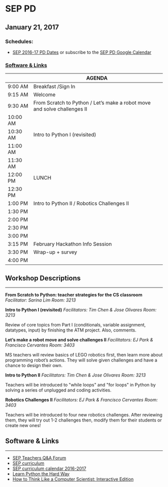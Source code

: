 # SEP PD
## January 21, 2017

### Schedules:
* [SEP 2016-17 PD Dates](https://drive.google.com/open?id=1scIhCYFxiCcKbgI1CG4HbLP8kZ7sSzzJVxxi3erTzkc) or subscribe to the [SEP PD Google Calendar](https://calendar.google.com/calendar/embed?src=strongschools.nyc_p8ub77g79n2k4f4ufi238pjh6k%40group.calendar.google.com&ctz=America/New_York) 

### [Software & Links](#links)

|| AGENDA
| ------| ------------- |
| 9:00 AM |Breakfast /Sign In
9:15 AM |Welcome
9:30 AM |From Scratch to Python / Let’s make a robot move and solve challenges II
10:00 AM |
10:30 AM |Intro to Python I (revisited)
11:00 AM |
11:30 AM | 
12:00 PM |LUNCH
12:30 PM |
1:00 PM |Intro to Python II / Robotics Challenges II
1:30 PM |
2:00 PM |
2:30 PM |
3:00 PM |
3:15 PM |February Hackathon Info Session
3:30 PM |Wrap-up + survey
4:00 PM |

## Workshop Descriptions
***
**From Scratch to Python: teacher strategies for the CS classroom**
*Facilitator: Sarina Lim*
*Room: 3213*

**Intro to Python I (revisited)**
*Facilitators: Tim Chen & Jose Olivares*
*Room: 3213*

Review of core topics from Part I (conditionals, variable assignment, datatypes, input) by finishing the ATM project.  Also, comments.

**Let’s make a robot move and solve challenges II**
*Facilitators: EJ Park & Francisco Cervantes*
*Room: 3403*

MS teachers will review basics of LEGO robotics first, then learn more about programming robot’s actions. They will solve given challenges and have a chance to design their own.

**Intro to Python II**
*Facilitators: Tim Chen & Jose Olivares*
*Room: 3213*

Teachers will be introduced to "while loops" and "for loops" in Python by solving a series of unplugged and coding activities.

**Robotics Challenges II**
*Facilitators: EJ Park & Francisco Cervantes*
*Room: 3403*

Teachers will be introduced to four new robotics challenges. After reviewing them, they will try out 1-2 challenges then, modify them for their students or create new ones!

## <a name="links">Software & Links</a>
***
* [SEP Teachers Q&A Forum](http://tinyurl.com/septeachers)
* [SEP curriculum](https://drive.google.com/open?id=0B8D2ft9M8qQCamQwZGpJMEU2TEk)
* [SEP curriculum calendar 2016-2017](https://docs.google.com/a/strongschools.nyc/document/d/10a8UPH6-v-aoAXGVo1c68VapsTHkJXgzROd6vStX6ZU/edit?usp=sharing)
* [Learn Python the Hard Way](https://learnpythonthehardway.org/)
* [How to Think Like a Computer Scientist: Interactive Edition](http://interactivepython.org/courselib/static/thinkcspy/index.html)

